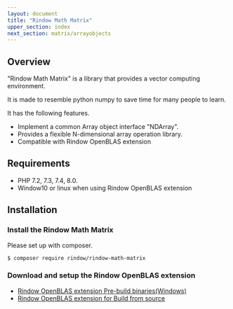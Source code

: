 ```yaml
---
layout: document
title: "Rindow Math Matrix"
upper_section: index
next_section: matrix/arrayobjects
---
```


Overview
--------
"Rindow Math Matrix" is a library that provides a vector computing environment.

It is made to resemble python numpy to save time for many people to learn.

It has the following features.

- Implement a common Array object interface "NDArray".
- Provides a flexible N-dimensional array operation library.
- Compatible with Rindow OpenBLAS extension


Requirements
------------
- PHP 7.2, 7.3, 7.4, 8.0.
- Window10 or linux when using Rindow OpenBLAS extension

Installation
------------

### Install the Rindow Math Matrix

Please set up with composer.

```shell
$ composer require rindow/rindow-math-matrix
```

### Download and setup the Rindow OpenBLAS extension

- [Rindow OpenBLAS extension Pre-build binaries(Windows)](https://github.com/rindow/rindow-openblas-binaries)
- [Rindow OpenBLAS extension for Build from source](https://github.com/rindow/rindow-openblas)
